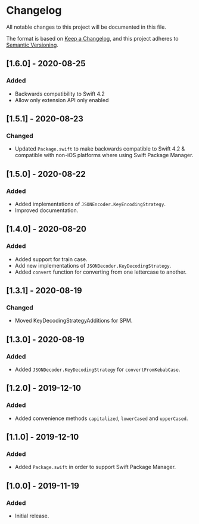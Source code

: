 # Changelog
All notable changes to this project will be documented in this file.

The format is based on [Keep a Changelog](https://keepachangelog.com/en/1.0.0/),
and this project adheres to [Semantic Versioning](https://semver.org/spec/v2.0.0.html).

## [1.6.0] - 2020-08-25
### Added
- Backwards compatibility to Swift 4.2
- Allow only extension API only enabled

## [1.5.1] - 2020-08-23
### Changed
- Updated `Package.swift` to make backwards compatible to Swift 4.2 & compatible with non-iOS platforms where using Swift Package Manager.

## [1.5.0] - 2020-08-22
### Added
- Added implementations of `JSONEncoder.KeyEncodingStrategy`.
- Improved documentation.

## [1.4.0] - 2020-08-20
### Added
- Added support for train case.
- Add new implementations of `JSONDecoder.KeyDecodingStrategy`.
- Added `convert` function for converting from one lettercase to another.

## [1.3.1] - 2020-08-19
### Changed
- Moved KeyDecodingStrategyAdditions for SPM.

## [1.3.0] - 2020-08-19
### Added
- Added `JSONDecoder.KeyDecodingStrategy` for `convertFromKebabCase`.

## [1.2.0] - 2019-12-10
### Added
- Added convenience methods `capitalized`, `lowerCased` and `upperCased`.

## [1.1.0] - 2019-12-10
### Added
- Added `Package.swift` in order to support Swift Package Manager.

## [1.0.0] - 2019-11-19
### Added
- Initial release.
